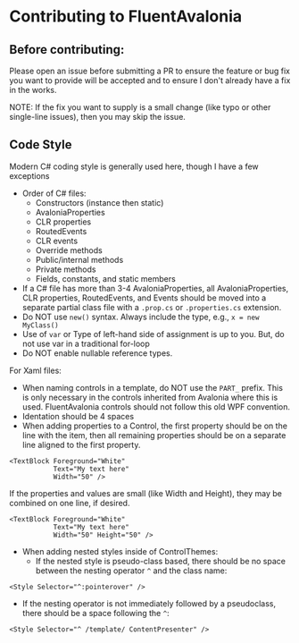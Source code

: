 # Contributing to FluentAvalonia

## Before contributing:
Please open an issue before submitting a PR to ensure the feature or bug fix you want to provide will be accepted and to ensure I don't already have a fix in the works. 

NOTE: If the fix you want to supply is a small change (like typo or other single-line issues), then you may skip the issue.

## Code Style
Modern C# coding style is generally used here, though I have a few exceptions

- Order of C# files:
  - Constructors (instance then static)
  - AvaloniaProperties
  - CLR properties
  - RoutedEvents
  - CLR events
  - Override methods
  - Public/internal methods
  - Private methods
  - Fields, constants, and static members
- If a C# file has more than 3-4 AvaloniaProperties, all AvaloniaProperties, CLR properties, RoutedEvents, and Events should be moved into a separate partial class file with a `.prop.cs` or `.properties.cs` extension.
- Do NOT use `new()` syntax. Always include the type, e.g., `x = new MyClass()`
- Use of `var` or Type of left-hand side of assignment is up to you. But, do not use var in a traditional for-loop
- Do NOT enable nullable reference types.

For Xaml files:
- When naming controls in a template, do NOT use the `PART_` prefix. This is only necessary in the controls inherited from Avalonia where this is used. FluentAvalonia controls should not follow this old WPF convention.
- Identation should be 4 spaces
- When adding properties to a Control, the first property should be on the line with the item, then all remaining properties should be on a separate line aligned to the first property. 
```xaml
<TextBlock Foreground="White"
           Text="My text here"
           Width="50" />
```
If the properties and values are small (like Width and Height), they may be combined on one line, if desired.
```xaml
<TextBlock Foreground="White"
           Text="My text here"
           Width="50" Height="50" />
```
- When adding nested styles inside of ControlThemes:
  - If the nested style is pseudo-class based, there should be no space between the nesting operator `^` and the class name:
```xaml
<Style Selector="^:pointerover" />
```
  - If the nesting operator is not immediately followed by a pseudoclass, there should be a space following the `^`:
```xaml
<Style Selector="^ /template/ ContentPresenter" />
```
